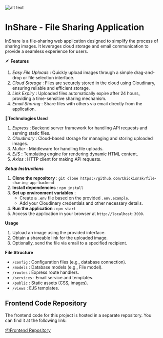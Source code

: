 ![alt text](https://chickisnak.github.io/file-sahring-app/logo.png)

# InShare - File Sharing Application

InShare is a file-sharing web application designed to simplify the process of sharing images. It leverages cloud storage and email communication to provide a seamless experience for users.

🪶 **Features**
1. *Easy File Uploads* : Quickly upload images through a simple drag-and-drop or file selection interface.
2. *Cloud Storage* : Files are securely stored in the cloud using Cloudinary, ensuring reliable and efficient storage.
3. *Link Expiry* : Uploaded files automatically expire after 24 hours, providing a time-sensitive sharing mechanism.
4. *Email Sharing* : Share files with others via email directly from the application.

🧰**Technologies Used**
1. *Express* : Backend server framework for handling API requests and serving static files.
2. *Cloudinary* : Cloud-based storage for managing and storing uploaded images.
3. *Multer* : Middleware for handling file uploads.
4. *EJS* : Templating engine for rendering dynamic HTML content.
5. *Axios* : HTTP client for making API requests.

***Setup Instructions***

1. **Clone the repository** : `git clone https://github.com/Chickisnak/file-sharing-app-backend`
2. **Install dependencies** : `npm install`
3. **Set up environment variables** :
      - Create a `.env` file based on the provided `.env.example`.
      - Add your Cloudinary credentials and other necessary details.
4. **Run the application** : `npm start`
5. Access the application in your browser at `http://localhost:3000`.

**Usage**

1. Upload an image using the provided interface.
2. Obtain a shareable link for the uploaded image.
3. Optionally, send the file via email to a specified recipient.

**File Structure**

 - `/config` : Configuration files (e.g., database connection).
 - `/models` : Database models (e.g., File model).
 - `/routes` : Express route handlers.
 - `/services` : Email service and templates.
 - `/public` : Static assets (CSS, images).
 - `/views` : EJS templates.

## Frontend Code Repository

The frontend code for this project is hosted in a separate repository. You can find it at the following link:

[📦Frontend Repository](https://github.com/Chickisnak/file-sahring-app)
